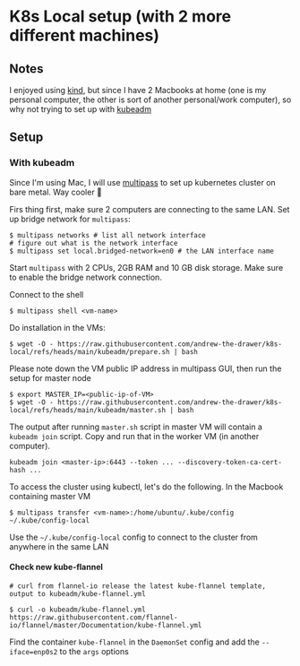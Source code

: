# K8s Local setup (with 2 more different machines)

## Notes

I enjoyed using [kind](https://kind.sigs.k8s.io/), but since I have 2 Macbooks at home (one is my personal computer, the other is sort of another personal/work computer), so why not trying to set up with [kubeadm](https://kubernetes.io/docs/reference/setup-tools/kubeadm/)

## Setup

### With kubeadm

Since I'm using Mac, I will use [multipass](https://canonical.com/multipass/install) to set up kubernetes cluster on bare metal. Way cooler 🎉

Firs thing first, make sure 2 computers are connecting to the same LAN. Set up bridge network for `multipass`:

```shell
$ multipass networks # list all network interface
# figure out what is the network interface
$ multipass set local.bridged-network=en0 # the LAN interface name
```

Start `multipass` with 2 CPUs, 2GB RAM and 10 GB disk storage. Make sure to enable the bridge network connection.

Connect to the shell

```shell
$ multipass shell <vm-name>
```

Do installation in the VMs:

```shell
$ wget -O - https://raw.githubusercontent.com/andrew-the-drawer/k8s-local/refs/heads/main/kubeadm/prepare.sh | bash
```

Please note down the VM public IP address in multipass GUI, then run the setup for master node

```shell
$ export MASTER_IP=<public-ip-of-VM>
$ wget -O - https://raw.githubusercontent.com/andrew-the-drawer/k8s-local/refs/heads/main/kubeadm/master.sh | bash
```

The output after running `master.sh` script in master VM will contain a `kubeadm join` script. Copy and run that in the worker VM (in another computer).

```shell
kubeadm join <master-ip>:6443 --token ... --discovery-token-ca-cert-hash ...
```

To access the cluster using kubectl, let's do the following. In the Macbook containing master VM

```shell
$ multipass transfer <vm-name>:/home/ubuntu/.kube/config ~/.kube/config-local
```

Use the `~/.kube/config-local` config to connect to the cluster from anywhere in the same LAN

#### Check new kube-flannel

```shell
# curl from flannel-io release the latest kube-flannel template, output to kubeadm/kube-flannel.yml

$ curl -o kubeadm/kube-flannel.yml https://raw.githubusercontent.com/flannel-io/flannel/master/Documentation/kube-flannel.yml
```

Find the container `kube-flannel` in the `DaemonSet` config and add the `--iface=enp0s2` to the `args` options